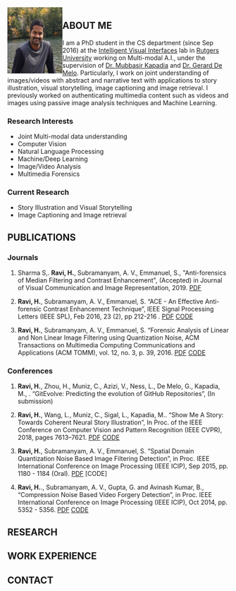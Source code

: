<img align="left" width="125" height="150" src="./img/avatar.png">

## ABOUT ME
I am a PhD student in the CS department (since Sep 2016) at the [Intelligent Visual Interfaces](https://ivi.cs.rutgers.edu/) lab in [Rutgers University](https://www.cs.rutgers.edu/) working on Multi-modal A.I., under the supervision of [Dr. Mubbasir Kapadia](https://www.cs.rutgers.edu/people/professors/details/mubbasir-kapadia) and [Dr. Gerard De Melo](http://gerard.demelo.org/). Particularly, I work on joint understanding of images/videos with abstract and narrative text with applications to story illustration, 
visual storytelling, image captioning and image retrieval. I previously worked on authenticating multimedia content 
such as videos and images using passive image analysis techniques and Machine Learning. 


### Research Interests
- Joint Multi-modal data understanding
- Computer Vision
- Natural Language Processing                       
- Machine/Deep Learning                      
- Image/Video Analysis                       
- Multimedia Forensics


### Current Research
- Story Illustration and Visual Storytelling                      
- Image Captioning and Image retrieval


## PUBLICATIONS

### Journals
1. Sharma S,. **Ravi, H.**, Subramanyam, A. V., Emmanuel, S., "Anti-forensics of Median Filtering and Contrast Enhancement", (Accepted) in Journal of Visual Communication and Image Representation, 2019. [PDF]()

2. **Ravi, H.**, Subramanyam, A. V., Emmanuel, S. “ACE - An Effective Anti-forensic Contrast Enhancement Technique”, IEEE Signal Processing Letters (IEEE SPL), Feb 2016, 23 (2), pp 212-216 . [PDF]() [CODE]()

3. **Ravi, H.**, Subramanyam, A. V., Emmanuel, S. “Forensic Analysis of Linear and Non Linear Image Filtering using Quantization Noise, ACM Transactions on Multimedia Computing Communications and Applications (ACM TOMM), vol. 12, no. 3, p. 39, 2016. [PDF]() [CODE]()

### Conferences
1. **Ravi, H.**, Zhou, H., Muniz, C., Azizi, V., Ness, L., De Melo, G., Kapadia, M., . “GitEvolve: Predicting the evolution of GitHub Repositories”, (In submission)

2. **Ravi, H.**, Wang, L., Muniz, C., Sigal, L., Kapadia, M.. “Show Me A Story: Towards Coherent Neural Story Illustration”, In Proc. of the IEEE Conference on Computer Vision and Pattern Recognition (IEEE CVPR), 2018, pages 7613–7621. [PDF]() [CODE]()

3. **Ravi, H.**, Subramanyam, A. V., Emmanuel, S. “Spatial Domain Quantization Noise Based Image Filtering Detection”, in Proc. IEEE International Conference on Image Processing (IEEE ICIP), Sep 2015, pp. 1180 - 1184 (Oral).  [PDF]() [CODE]

4. **Ravi, H.**., Subramanyam, A. V., Gupta, G. and Avinash Kumar, B., “Compression Noise Based Video Forgery Detection”, in Proc. IEEE International Conference on Image Processing (IEEE ICIP), Oct 2014, pp. 5352 - 5356. [PDF]() [CODE]()
                        

## RESEARCH

## WORK EXPERIENCE

## CONTACT
